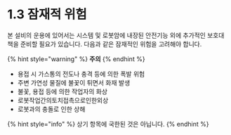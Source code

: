# 1.3 잠재적 위험

본 설비의 운용에 있어서는 시스템 및 로봇암에 내장된 안전기능 외에 추가적인 보호대책을 준비할 필요가 있습니다. 다음과 같은 잠재적인 위험을 고려해야 합니다.

{% hint style="warning" %}
**주의**
{% endhint %}

* 용접 시 가스통의 전도나 충격 등에 의한 폭발 위험
* 주변 가연성 물질에 불꽃이 튀면서 화재 발생
* 불꽃, 용접 등에 의한 작업자의 화상
* 로봇작업간의토치접촉으로인한외상
* 로봇과의 충돌로 인한 상해

{% hint style="info" %}
상기 항목에 국한된 것은 아닙니다.
{% endhint %}
